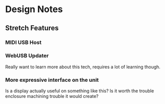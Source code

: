 # Design Notes

## Stretch Features

### MIDI USB Host

### WebUSB Updater

Really want to learn more about this tech, requires a lot of learning though.

### More expressive interface on the unit

Is a display actually useful on something like this? Is it worth the trouble enclosure machining trouble it would create? 
